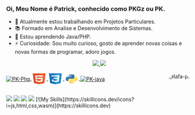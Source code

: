 ### Oi, Meu Nome é Patrick, conhecido como PKGz ou PK.

- 🔭 Atualmente estou trabalhando em Projetos Particulares.
- 📚 Formado em Analise e Desenvolvimento de Sistemas.
- 🌱  Estou aprendendo Java/PHP.
- ⚡ Curiosidade: Sou muito curioso, gosto de aprender novas coisas e novas formas de programar, adoro jogos.

<div align="center">
  <a href="https://github.com/Dev-PKGz">
  <img height="180em" src="https://github-readme-stats.vercel.app/api?username=Dev-PKGz&show_icons=true&theme=synthwave&include_all_commits=true&count_private=true"/>
  <img height="180em" src="https://github-readme-stats.vercel.app/api/top-langs/?username=Dev-PKGz&layout=compact&langs_count=7&theme=synthwave"/>
</div>

<div style="display: inline_block; align=center"><br>
  <img align="center" alt="PK-Php" height="30" width="40" src="https://img.shields.io/badge/PHP-777BB4?style=for-the-badge&logo=php&logoColor=white">
  <img align="center" alt="PK-HTML" height="30" width="40" src="https://raw.githubusercontent.com/devicons/devicon/master/icons/html5/html5-original.svg">
  <img align="center" alt="PK-CSS" height="30" width="40" src="https://raw.githubusercontent.com/devicons/devicon/master/icons/css3/css3-original.svg">
  <img align="center" alt="PK-Python" height="30" width="40" src="https://raw.githubusercontent.com/devicons/devicon/master/icons/python/python-original.svg">
  <img align="center" alt="PK-java" height="30" width="40" src="https://img.shields.io/badge/Java-ED8B00?style=for-the-badge&logo=java&logoColor=white">
  <img align="right" alt="Rafa-pic" height="150" style="border-radius:50px;" src="https://marquesfernandes.com/wp-content/uploads/2020/08/ferenc-almasi-c8h0n7fSTqs-unsplash-1024x690.jpg">
</div>

  ##
  
<div> 
  <a href="https://www.instagram.com/pkgzoficial/" target="_blank"><img src="https://img.shields.io/badge/-Instagram-%23E4405F?style=for-the-badge&logo=instagram&logoColor=white" target="_blank"></a>
 	<a href="https://www.twitch.tv/pkgzoo" target="_blank"><img src="https://img.shields.io/badge/Twitch-9146FF?style=for-the-badge&logo=twitch&logoColor=white" target="_blank"></a>
 <a href = "gamerlab.com.br"><img src="https://img.shields.io/badge/website-000000?style=for-the-badge&logo=About.me&logoColor=white" target="_blank"></a>
 <a href = "https://www.linkedin.com/in/patrick-gabriel-martinez-de-oliveira-398590241/"><img src="https://img.shields.io/badge/LinkedIn-0077B5?style=for-the-badge&logo=linkedin&logoColor=white" target="_blank"></a>
 [![My Skills](https://skillicons.dev/icons?i=js,html,css,wasm)](https://skillicons.dev)
</div>

